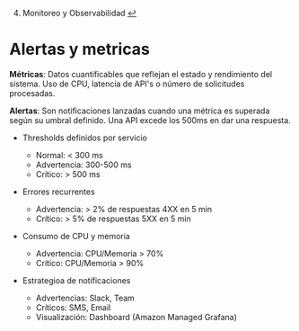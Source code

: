 4. Monitoreo y Observabilidad [↩](../../index.md)

# Alertas y metricas

**Métricas**: Datos cuantificables que reflejan el estado y rendimiento del sistema. Uso de CPU, latencia de API's o número de solicitudes procesadas.

**Alertas**: Son notificaciones lanzadas cuando una métrica es superada según su umbral definido. Una API excede los 500ms en dar una respuesta.

- Thresholds definidos por servicio

  - Normal: < 300 ms
  - Advertencia: 300-500 ms
  - Crítico: > 500 ms

- Errores recurrentes

  - Advertencia: > 2% de respuestas 4XX en 5 min
  - Crítico: > 5% de respuestas 5XX en 5 min

- Consumo de CPU y memoria

  - Advertencia: CPU/Memoria > 70%
  - Crítico: CPU/Memoria > 90%

- Estrategioa de notificaciones
  - Advertencias: Slack, Team
  - Críticos: SMS, Email
  - Visualización: Dashboard (Amazon Managed Grafana)
